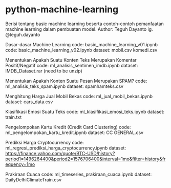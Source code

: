 # python-machine-learning

Berisi tentang basic machine learning beserta contoh-contoh pemanfaatan machine learning dalam pembuatan model.
Author: Teguh Dayanto
        ig. @teguh.dayanto

Dasar-dasar Machine Learning
code: basic_machine_learning_v01.ipynb
code: basic_machine_learning_v02.ipynb
dataset: mobil.csv
         komedi.csv

Menentukan Apakah Suatu Konten Teks Merupakan Komentar Positif/Negatif
code: ml_analisis_sentimen_imdb.ipynb
dataset: IMDB_Dataset.rar (need to be unzip)

Menentukan Apakah Konten Suatu Pesan Merupakan SPAM?
code: ml_analisis_teks_spam.ipynb
dataset: spamhamteks.csv

Menghitung Harga Jual Mobil Bekas
code: ml_jual_mobil_bekas.ipynb
dataset: cars_data.csv

Klasifikasi Emosi Suatu Teks
code: ml_klasifikasi_emosi_teks.ipynb
dataset: train.txt

Pengelompokan Kartu Kredit (Credit Card Clustering)
code: ml_pengelompokan_kartu_kredit.ipynb
dataset: CC GENERAL.csv

Prediksi Harga Cryptocurrency
code: ml_regresi_prediksi_harga_cryptocurrency.ipynb
dataset: https://finance.yahoo.com/quote/BTC-USD/history?period1=1496264400&period2=1576706400&interval=1mo&filter=history&frequency=1mo

Prakiraan Cuaca
code: ml_timeseries_prakiraan_cuaca.ipynb
dataset: DailyDelhiClimateTrain.csv
